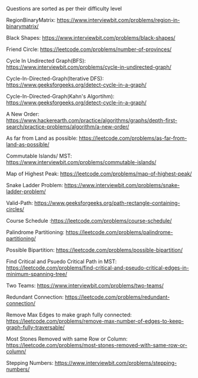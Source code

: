 Questions are sorted as per their difficulty level

RegionBinaryMatrix: https://www.interviewbit.com/problems/region-in-binarymatrix/

Black Shapes: https://www.interviewbit.com/problems/black-shapes/

Friend Circle: https://leetcode.com/problems/number-of-provinces/

Cycle In Undirected Graph(BFS): https://www.interviewbit.com/problems/cycle-in-undirected-graph/

Cycle-In-Directed-Graph(Iterative DFS): https://www.geeksforgeeks.org/detect-cycle-in-a-graph/

Cycle-In-Directed-Graph(Kahn's Algortihm): https://www.geeksforgeeks.org/detect-cycle-in-a-graph/

A New Order: https://www.hackerearth.com/practice/algorithms/graphs/depth-first-search/practice-problems/algorithm/a-new-order/

As far from Land as possible: https://leetcode.com/problems/as-far-from-land-as-possible/

Commutable Islands/ MST: https://www.interviewbit.com/problems/commutable-islands/

Map of Highest Peak: https://leetcode.com/problems/map-of-highest-peak/

Snake Ladder Problem: https://www.interviewbit.com/problems/snake-ladder-problem/

Valid-Path: https://www.geeksforgeeks.org/path-rectangle-containing-circles/

Course Schedule :https://leetcode.com/problems/course-schedule/

Palindrome Partitioning: https://leetcode.com/problems/palindrome-partitioning/

Possible Bipartition: https://leetcode.com/problems/possible-bipartition/

Find Critical and Psuedo Critical Path in MST: https://leetcode.com/problems/find-critical-and-pseudo-critical-edges-in-minimum-spanning-tree/

Two Teams: https://www.interviewbit.com/problems/two-teams/

Redundant Connection: https://leetcode.com/problems/redundant-connection/

Remove Max Edges to make graph fully connected: https://leetcode.com/problems/remove-max-number-of-edges-to-keep-graph-fully-traversable/

Most Stones Removed with same Row or Column: https://leetcode.com/problems/most-stones-removed-with-same-row-or-column/

Stepping Numbers: https://www.interviewbit.com/problems/stepping-numbers/



